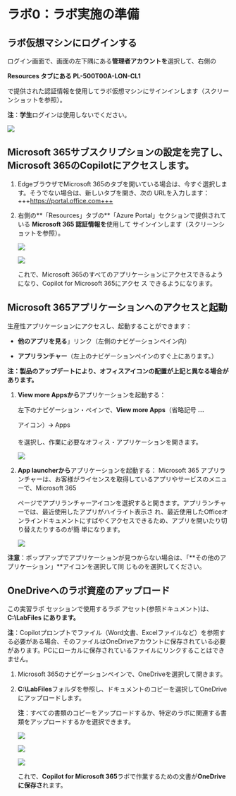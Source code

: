 # ラボ0：ラボ実施の準備

## ラボ仮想マシンにログインする


 ログイン画面で、画面の左下隅にある**管理者アカウントを**選択して、右側の

 **Resources タブにある PL-500T00A-LON-CL1**

 で提供された認証情報を使用してラボ仮想マシンにサインインします（スクリーンショットを参照）。

 **注**：**学生**ログインは使用しないでください。

 ![](./media/image1.png)

 
## Microsoft 365サブスクリプションの設定を完了し、Microsoft 365のCopilotにアクセスします。

 1.  EdgeブラウザでMicrosoft 365のタブを開いている場合は、今すぐ選択します。そうでない場合は、新しいタブを開き、次の 
    URLを入力します：+++https://portal.office.com+++

 2.  右側の**「Resources」タブの**「Azure Portal」セクションで提供されている **Microsoft 365 認証情報を**使用して 
     サインインします（スクリーンショットを参照）。

     ![](./media/image2.png)

     ![](./media/image3.png)

     これで、Microsoft 365のすべてのアプリケーションにアクセスできるようになり、Copilot for Microsoft 365にアクセ 
     ス できるようになります。

## Microsoft 365アプリケーションへのアクセスと起動

 生産性アプリケーションにアクセスし、起動することができます：

 - **他のアプリを見る**」リンク（左側のナビゲーションペイン内）

 - **アプリランチャー**（左上のナビゲーションペインのすぐ上にあります。）


 **注：製品のアップデートにより、オフィスアイコンの配置が上記と異なる場合があります。**

1.  **View more Appsから**アプリケーションを起動する：

    左下のナビゲーション・ペインで、**View more Apps**（省略記号 **...**

    アイコン）🡪 Apps

    を選択し、作業に必要なオフィス・アプリケーションを開きます。

     ![](./media/image4.png)

2.  **App launcherから**アプリケーションを起動する：
    Microsoft 365 アプリランチャーは、お客様がライセンスを取得しているアプリやサービスのメニューで、Microsoft 365

    ページでアプリランチャーアイコンを選択すると開きます。アプリランチャーでは、最近使用したアプリがハイライト表示さ 
    れ、最近使用したOfficeオンラインドキュメントにすばやくアクセスできるため、アプリを開いたり切り替えたりするのが簡 
    単になります。

    ![](./media/image5.png)

   **注意**：ポップアップでアプリケーションが見つからない場合は、「**その他のアプリケーション」**アイコンを選択して同 
   じものを選択してください。

## OneDriveへのラボ資産のアップロード

 この実習ラボ セッションで使用するラボ アセット(参照ドキュメント)は、**C:\LabFiles にあります。**

 **注**：Copilotプロンプトでファイル（Word文書、Excelファイルなど）を参照する必要がある場合、そのファイルはOneDriveアカウントに保存されている必要があります。PCにローカルに保存されているファイルにリンクすることはできません。

1.  Microsoft 365のナビゲーションペインで、OneDriveを選択して開きます。

2.  **C:\LabFiles**フォルダを参照し、ドキュメントのコピーを選択してOneDriveにアップロードします。

    **注**：すべての書類のコピーをアップロードするか、特定のラボに関連する書類をアップロードするかを選択できます。

    ![](./media/image6.png)

    ![](./media/image7.png)

    ![](./media/image8.png)

    これで、**Copilot for Microsoft 365**ラボで作業するための文書が**OneDriveに保存さ**れます。
